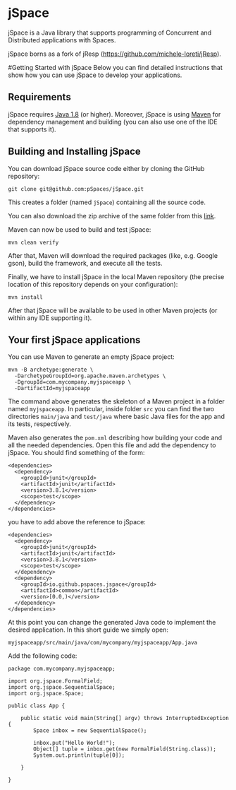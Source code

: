 # jSpace
jSpace is a Java library that supports programming of Concurrent and Distributed applications with Spaces.

jSpace borns as a fork of jResp (https://github.com/michele-loreti/jResp).

#Getting Started with jSpace
Below you can find detailed instructions that show how you can use jSpace
to develop your applications.

## Requirements
jSpace requires [Java 1.8](https://java.com/) (or higher). Moreover, jSpace is using [Maven](https://maven.apache.org/index.html) for dependency management and building (you can also use one of the IDE that supports it).

## Building and Installing jSpace
You can download jSpace source code either by cloning the GitHub repository:

```
git clone git@github.com:pSpaces/jSpace.git
```

This creates a folder (named ```jSpace```) containing all the source code.

You can also download the zip archive of the same folder from this [link](https://github.com/pSpaces/jSpace/archive/master.zip).

Maven can now be used to build and test jSpace:

```
mvn clean verify
```

After that, Maven will download the required packages (like, e.g. Google gson), build the framework, and execute all the tests.

Finally, we have to install jSpace in the local Maven repository (the precise location of this repository depends on your configuration):

```
mvn install
```

After that jSpace will be available to be used in other Maven projects (or within any IDE supporting it).

## Your first jSpace applications
You can use Maven to generate an empty jSpace project:

```
mvn -B archetype:generate \
  -DarchetypeGroupId=org.apache.maven.archetypes \
  -DgroupId=com.mycompany.myjspaceapp \
  -DartifactId=myjspaceapp
```

The command above generates the skeleton of a Maven project in a folder named ```myjspaceapp```. In particular, inside folder ```src``` you can find the two directories ```main/java``` and ```test/java``` where basic Java files for the app and its tests, respectively.

Maven also generates the ```pom.xml``` describing how building your code and all the needed dependencies. Open this file and add the dependency to jSpace. You should find something of the form:

```
<dependencies>
  <dependency>
    <groupId>junit</groupId>
    <artifactId>junit</artifactId>
    <version>3.8.1</version>
    <scope>test</scope>
  </dependency>
</dependencies>
```

you have to add above the reference to jSpace:

```
<dependencies>
  <dependency>
    <groupId>junit</groupId>
    <artifactId>junit</artifactId>
    <version>3.8.1</version>
    <scope>test</scope>
  </dependency>
  <dependency>
    <groupId>io.github.pspaces.jspace</groupId>
    <artifactId>common</artifactId>
    <version>[0.0,)</version>
  </dependency>
</dependencies>
```

At this point you can change the generated Java code to implement the desired application. In this short guide we simply open:

```
myjspaceapp/src/main/java/com/mycompany/myjspaceapp/App.java
```

Add the following code:

```
package com.mycompany.myjspaceapp;

import org.jspace.FormalField;
import org.jspace.SequentialSpace;
import org.jspace.Space;

public class App {

	public static void main(String[] argv) throws InterruptedException {
		Space inbox = new SequentialSpace();

		inbox.put("Hello World!");
		Object[] tuple = inbox.get(new FormalField(String.class));				
		System.out.println(tuple[0]);

	}

}
```
